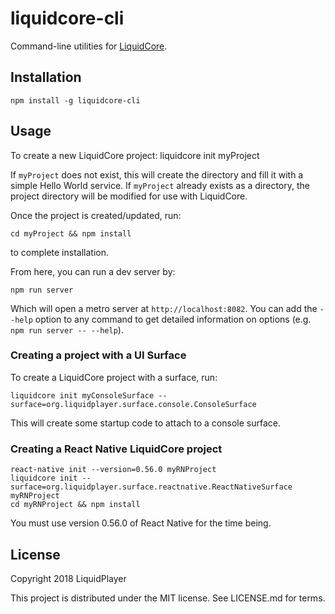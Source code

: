 # liquidcore-cli

Command-line utilities for [LiquidCore](https://github.com/LiquidPlayer/LiquidCore).

## Installation
    npm install -g liquidcore-cli

## Usage

To create a new LiquidCore project:
    liquidcore init myProject
    
If `myProject` does not exist, this will create the directory and fill it with a simple
Hello World service.  If `myProject` already exists as a directory, the project directory
will be modified for use with LiquidCore.

Once the project is created/updated, run:

    cd myProject && npm install
    
to complete installation.

From here, you can run a dev server by:

    npm run server

Which will open a metro server at `http://localhost:8082`.  You can add the `--help` option to any
command to get detailed information on options (e.g. `npm run server -- --help`).

### Creating a project with a UI Surface

To create a LiquidCore project with a surface, run:

    liquidcore init myConsoleSurface --surface=org.liquidplayer.surface.console.ConsoleSurface
    
This will create some startup code to attach to a console surface.

### Creating a React Native LiquidCore project

    react-native init --version=0.56.0 myRNProject
    liquidcore init --surface=org.liquidplayer.surface.reactnative.ReactNativeSurface myRNProject
    cd myRNProject && npm install
    
You must use version 0.56.0 of React Native for the time being.

## License

Copyright 2018 LiquidPlayer

This project is distributed under the MIT license.  See LICENSE.md for terms.
